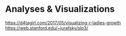 # Analyses & Visualizations
https://d4tagirl.com/2017/05/visualizing-r-ladies-growth
https://web.stanford.edu/~jurafsky/slp3/
